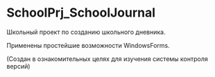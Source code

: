 # SchoolPrj_SchoolJournal
Школьный проект по созданию школьного дневника.

Применены простейшие возможности WindowsForms.

(Создан в ознакомительных целях для изучения системы контроля версий)

